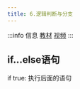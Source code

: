 ```yaml
---
title: 6.逻辑判断与分支
---
```


:::info 信息
[教材](https://coding-newbies-group.github.io/programming-co_creation-docs/docs/pilot/p1-3-structure-2#%E5%87%BD%E6%95%B0)
[视频](https://www.bilibili.com/video/BV1Hx4y1F7pH/?vd_source=4a888db8814702b2062fcaf2575be745)
:::

## if...else语句

if true:
    执行后面的语句


